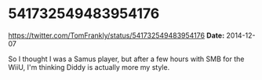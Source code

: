 # 541732549483954176
https://twitter.com/TomFrankly/status/541732549483954176
**Date:** 2014-12-07

So I thought I was a Samus player, but after a few hours with SMB for the WiiU, I'm thinking Diddy is actually more my style.
